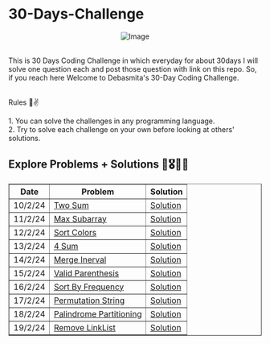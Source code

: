 # 30-Days-Challenge

<div align="center">
  <img src="https://github.com/nerdyawedee/30-Days-Challenge/assets/121428321/8f70977d-85dd-405b-98d9-45eac5edca0d" alt="Image" />
</div><br>

This is 30 Days Coding Challenge in which everyday for about 30days I will solve one question each and post those question with link on this repo. So, if you reach here Welcome to Debasmita's 30-Day Coding Challenge.<br><br>

<p>Rules 🙂✌️</p>
1. You can solve the challenges in any programming language.<br>
2. Try to solve each challenge on your own before looking at others' solutions.<br>

## Explore Problems + Solutions 🚀🎖️🌼🙂

<table border="1">
  <tr>
    <th>Date</th>
    <th>Problem</th>
    <th>Solution</th>
  </tr>
  <tr>
    <td>10/2/24</td>
    <td><a href="https://leetcode.com/problems/two-sum/description/">Two Sum </a></td>
    <td><a href="https://www.codingbroz.com/two-sum-leetcode-solution/">Solution </a></td>
  </tr>
  <tr>
    <td>11/2/24</td>
    <td><a href="https://leetcode.com/problems/maximum-subarray/description/">Max Subarray</a></td>
    <td><a href="https://www.interviewbit.com/blog/maximum-subarray-sum/">Solution </a></td>
  </tr>
  <tr>
    <td>12/2/24</td>
    <td><a href="https://leetcode.com/problems/sort-colors/description/">Sort Colors</a></td>
    <td><a href="https://medium.com/nerd-for-tech/leetcode-sort-colors-b62131dd8a0d">Solution </a></td>
  </tr>
  <tr>
    <td>13/2/24</td>
    <td><a href="https://leetcode.com/problems/4sum/description/?source=post_page---------------------------">4 Sum</a></td>
    <td><a href="https://www.codingbroz.com/4sum-leetcode-solution/">Solution </a></td>
  </tr>
  <tr>
    <td>14/2/24</td>
    <td><a href="https://leetcode.com/problems/merge-intervals/">Merge Inerval</a></td>
    <td><a href="https://www.geeksforgeeks.org/merging-intervals/">Solution </a></td>
  </tr>
  <tr>
    <td>15/2/24</td>
    <td><a href="https://leetcode.com/problems/valid-parentheses/description/">Valid Parenthesis</a></td>
    <td><a href="https://leetcode.com/problems/valid-parentheses/solutions/4723071/c-simple-solution-beats-100/">Solution </a></td>
  </tr>
  <tr>
    <td>16/2/24</td>
    <td><a href="https://leetcode.com/problems/sort-characters-by-frequency/description/">Sort By Frequency</a></td>
    <td><a href="https://leetcode.ca/2017-02-23-451-Sort-Characters-By-Frequency/#google_vignette">Solution </a></td>
  </tr>
  <tr>
    <td>17/2/24</td>
    <td><a href="https://leetcode.com/problems/permutation-in-string/">Permutation String</a></td>
    <td><a href="https://leetcode.com/problems/permutation-in-string/solutions/">Solution </a></td>
  </tr>
  <tr>
    <td>18/2/24</td>
    <td><a href="https://leetcode.com/problems/palindrome-partitioning/">Palindrome Partitioning</a></td>
    <td><a href="https://leetcode.com/problems/palindrome-partitioning/solutions/">Solution </a></td>
  </tr>
  <!-- Add more rows as needed -->
  <tr>
    <td>19/2/24</td>
    <td><a href="https://leetcode.com/problems/remove-linked-list-elements/description/">Remove LinkList</a></td>
    <td><a href="https://leetcode.com/problems/remove-linked-list-elements/solutions/">Solution </a></td>
  </tr>
  <!-- Add more rows as needed -->
</table>
